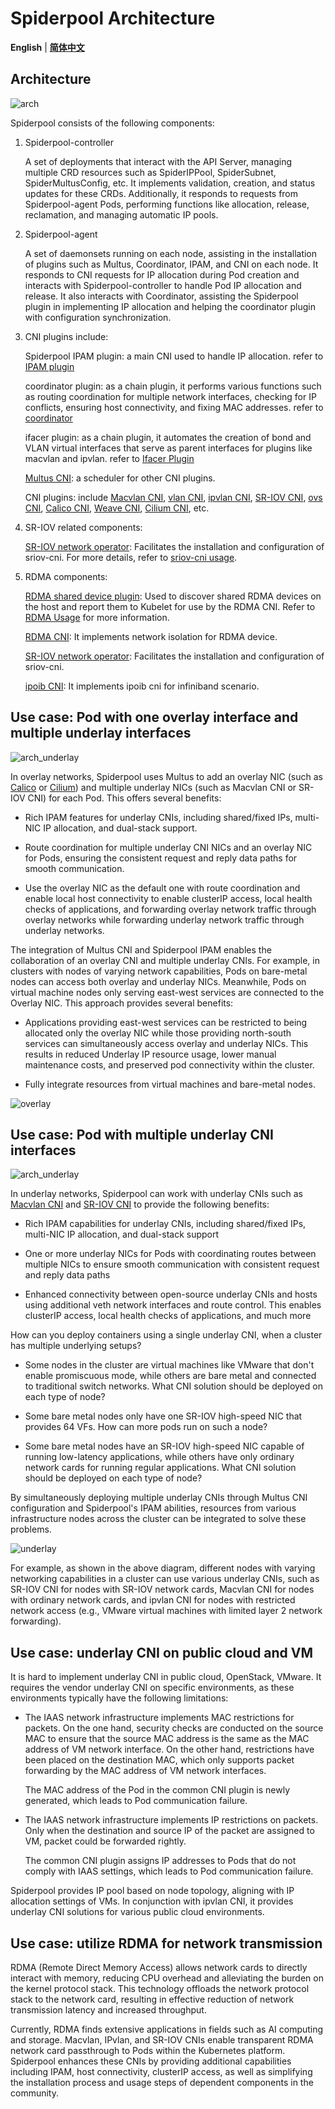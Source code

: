 # Spiderpool Architecture

**English** | [**简体中文**](./arch-zh_CN.md)

## Architecture

![arch](../images/spiderpool_arch.png)

Spiderpool consists of the following components:

1. Spiderpool-controller

    A set of deployments that interact with the API Server, managing multiple CRD resources such as SpiderIPPool, SpiderSubnet, SpiderMultusConfig, etc. It implements validation, creation, and status updates for these CRDs. Additionally, it responds to requests from Spiderpool-agent Pods, performing functions like allocation, release, reclamation, and managing automatic IP pools.

2. Spiderpool-agent

    A set of daemonsets running on each node, assisting in the installation of plugins such as Multus, Coordinator, IPAM, and CNI on each node. It responds to CNI requests for IP allocation during Pod creation and interacts with Spiderpool-controller to handle Pod IP allocation and release. It also interacts with Coordinator, assisting the Spiderpool plugin in implementing IP allocation and helping the coordinator plugin with configuration synchronization.

3. CNI plugins include:

    Spiderpool IPAM plugin: a main CNI used to handle IP allocation. refer to [IPAM plugin](../reference/plugin-ipam.md)

    coordinator plugin: as a chain plugin, it performs various functions such as routing coordination for multiple network interfaces, checking for IP conflicts, ensuring host connectivity, and fixing MAC addresses. refer to [coordinator](../concepts/coordinator.md)

    ifacer plugin: as a chain plugin, it automates the creation of bond and VLAN virtual interfaces that serve as parent interfaces for plugins like macvlan and ipvlan. refer to [Ifacer Plugin](../reference/plugin-ifacer.md)

    [Multus CNI](https://github.com/k8snetworkplumbingwg/multus-cni): a scheduler for other CNI plugins.

    CNI plugins: include [Macvlan CNI](https://github.com/containernetworking/plugins/tree/main/plugins/main/macvlan),
      [vlan CNI](https://github.com/containernetworking/plugins/tree/main/plugins/main/vlan),
      [ipvlan CNI](https://github.com/containernetworking/plugins/tree/main/plugins/main/ipvlan),
      [SR-IOV CNI](https://github.com/k8snetworkplumbingwg/sriov-cni),
      [ovs CNI](https://github.com/k8snetworkplumbingwg/ovs-cni),
      [Calico CNI](https://github.com/projectcalico/calico),
      [Weave CNI](https://github.com/weaveworks/weave),
      [Cilium CNI](https://github.com/cilium/cilium), etc.

4. SR-IOV related components:

    [SR-IOV network operator](https://github.com/k8snetworkplumbingwg/sriov-network-operator): Facilitates the installation and configuration of sriov-cni. For more details, refer to [sriov-cni usage](../usage/install/underlay/get-started-sriov.md).

5. RDMA components:

    [RDMA shared device plugin](https://github.com/Mellanox/k8s-rdma-shared-dev-plugin): Used to discover shared RDMA devices on the host and report them to Kubelet for use by the RDMA CNI. Refer to [RDMA Usage](../usage/rdma.md) for more information.

    [RDMA CNI](https://github.com/k8snetworkplumbingwg/rdma-cni): It implements network isolation for RDMA device.

    [SR-IOV network operator](https://github.com/k8snetworkplumbingwg/sriov-network-operator): Facilitates the installation and configuration of sriov-cni.

    [ipoib CNI](https://github.com/Mellanox/ipoib-cni): It implements ipoib cni for infiniband scenario.

## Use case: Pod with one overlay interface and multiple underlay interfaces

![arch_underlay](../images/spiderpool-overlay.jpg)

In overlay networks, Spiderpool uses Multus to add an overlay NIC (such as [Calico](https://github.com/projectcalico/calico) or [Cilium](https://github.com/cilium/cilium)) and multiple underlay NICs (such as Macvlan CNI or SR-IOV CNI) for each Pod. This offers several benefits:

* Rich IPAM features for underlay CNIs, including shared/fixed IPs, multi-NIC IP allocation, and dual-stack support.

* Route coordination for multiple underlay CNI NICs and an overlay NIC for Pods, ensuring the consistent request and reply data paths for smooth communication.

* Use the overlay NIC as the default one with route coordination and enable local host connectivity to enable clusterIP access, local health checks of applications, and forwarding overlay network traffic through overlay networks while forwarding underlay network traffic through underlay networks.

The integration of Multus CNI and Spiderpool IPAM enables the collaboration of an overlay CNI and multiple underlay CNIs. For example, in clusters with nodes of varying network capabilities, Pods on bare-metal nodes can access both overlay and underlay NICs. Meanwhile, Pods on virtual machine nodes only serving east-west services are connected to the Overlay NIC.
This approach provides several benefits:

* Applications providing east-west services can be restricted to being allocated only the overlay NIC while those providing north-south services can simultaneously access overlay and underlay NICs. This results in reduced Underlay IP resource usage, lower manual maintenance costs, and preserved pod connectivity within the cluster.

* Fully integrate resources from virtual machines and bare-metal nodes.

![overlay](../images/overlay.jpg)

## Use case: Pod with multiple underlay CNI interfaces

![arch_underlay](../images/spiderpool-underlay.jpg)

In underlay networks, Spiderpool can work with underlay CNIs such as [Macvlan CNI](https://github.com/containernetworking/plugins/tree/main/plugins/main/macvlan) and [SR-IOV CNI](https://github.com/k8snetworkplumbingwg/sriov-cni) to provide the following benefits:

* Rich IPAM capabilities for underlay CNIs, including shared/fixed IPs, multi-NIC IP allocation, and dual-stack support

* One or more underlay NICs for Pods with coordinating routes between multiple NICs to ensure smooth communication with consistent request and reply data paths

* Enhanced connectivity between open-source underlay CNIs and hosts using additional veth network interfaces and route control. This enables clusterIP access, local health checks of applications, and much more

How can you deploy containers using a single underlay CNI, when a cluster has multiple underlying setups?

* Some nodes in the cluster are virtual machines like VMware that don't enable promiscuous mode, while others are bare metal and connected to traditional switch networks. What CNI solution should be deployed on each type of node?

* Some bare metal nodes only have one SR-IOV high-speed NIC that provides 64 VFs. How can more pods run on such a node?

* Some bare metal nodes have an SR-IOV high-speed NIC capable of running low-latency applications, while others have only ordinary network cards for running regular applications. What CNI solution should be deployed on each type of node?

By simultaneously deploying multiple underlay CNIs through Multus CNI configuration and Spiderpool's IPAM abilities, resources from various infrastructure nodes across the cluster can be integrated to solve these problems.

![underlay](../images/underlay.jpg)

For example, as shown in the above diagram, different nodes with varying networking capabilities in a cluster can use various underlay CNIs, such as SR-IOV CNI for nodes with SR-IOV network cards, Macvlan CNI for nodes with ordinary network cards, and ipvlan CNI for nodes with restricted network access (e.g., VMware virtual machines with limited layer 2 network forwarding).

## Use case: underlay CNI on public cloud and VM

It is hard to implement underlay CNI in public cloud, OpenStack, VMware.
It requires the vendor underlay CNI on specific environments, as these
environments typically have the following limitations:

* The IAAS network infrastructure implements MAC restrictions for packets.
  On the one hand, security checks are conducted on the source MAC to ensure
  that the source MAC address is the same as the MAC address of VM network interface.
  On the other hand, restrictions have been placed on the destination MAC,
  which only supports packet forwarding by the MAC address of VM network interfaces.

  The MAC address of the Pod in the common CNI plugin is newly generated,
  which leads to Pod communication failure.

* The IAAS network infrastructure implements IP restrictions on packets.
  Only when the destination and source IP of the packet are assigned to VM,
  packet could be forwarded rightly.

  The common CNI plugin assigns IP addresses to Pods that do not comply with
  IAAS settings, which leads to Pod communication failure.

Spiderpool provides IP pool based on node topology, aligning with
IP allocation settings of VMs. In conjunction with ipvlan CNI,
it provides underlay CNI solutions for various public cloud environments.

## Use case: utilize RDMA for network transmission

RDMA (Remote Direct Memory Access) allows network cards to directly interact with memory, reducing CPU overhead and alleviating the burden on the kernel protocol stack. This technology offloads the network protocol stack to the network card, resulting in effective reduction of network transmission latency and increased throughput.

Currently, RDMA finds extensive applications in fields such as AI computing and storage. Macvlan, IPvlan, and SR-IOV CNIs enable transparent RDMA network card passthrough to Pods within the Kubernetes platform. Spiderpool enhances these CNIs by providing additional capabilities including IPAM, host connectivity, clusterIP access, as well as simplifying the installation process and usage steps of dependent components in the community.
